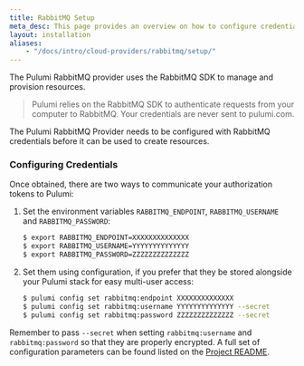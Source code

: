 ```yaml
---
title: RabbitMQ Setup
meta_desc: This page provides an overview on how to configure credentials for the Pulumi RabbitMQ Provider.
layout: installation
aliases:
    - "/docs/intro/cloud-providers/rabbitmq/setup/"
---
```


The Pulumi RabbitMQ provider uses the RabbitMQ SDK to manage and provision resources.

> Pulumi relies on the RabbitMQ SDK to authenticate requests from your computer to RabbitMQ. Your credentials are never sent
> to pulumi.com.

The Pulumi RabbitMQ Provider needs to be configured with RabbitMQ credentials
before it can be used to create resources.

### Configuring Credentials

Once obtained, there are two ways to communicate your authorization tokens to Pulumi:

1. Set the environment variables `RABBITMQ_ENDPOINT`, `RABBITMQ_USERNAME` and `RABBITMQ_PASSWORD`:

    ```bash
    $ export RABBITMQ_ENDPOINT=XXXXXXXXXXXXXX
    $ export RABBITMQ_USERNAME=YYYYYYYYYYYYYY
    $ export RABBITMQ_PASSWORD=ZZZZZZZZZZZZZZ
    ```

2. Set them using configuration, if you prefer that they be stored alongside your Pulumi stack for easy multi-user access:

    ```bash
    $ pulumi config set rabbitmq:endpoint XXXXXXXXXXXXXX
    $ pulumi config set rabbitmq:username YYYYYYYYYYYYYY --secret
    $ pulumi config set rabbitmq:password ZZZZZZZZZZZZZZ --secret
    ```

Remember to pass `--secret` when setting `rabbitmq:username` and `rabbitmq:password` so that they are properly encrypted. A full set of configuration parameters
can be found listed on the [Project README](https://github.com/pulumi/pulumi-rabbitmq/blob/master/README.md).
